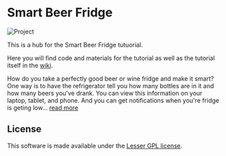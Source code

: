 # Smart Beer Fridge

![Project](https://github.com/InitialState/beerfridge/wiki/img/project_overview.jpg)

This is a hub for the Smart Beer Fridge tutuorial. 

Here you will find code and materials for the tutorial as well as the tutorial itself in the [wiki](https://github.com/InitialState/smartbeerfridge/wiki).

How do you take a perfectly good beer or wine fridge and make it smart? One way is to have the refrigerator tell you how many bottles are in it and how many beers you've drank. You can view this information on your laptop, tablet, and phone. And you can get notifications when you're fridge is geting low... [read more](https://github.com/InitialState/smartbeerfridge/wiki)

## License

This software is made available under the [Lesser GPL license](http://www.gnu.org/licenses/lgpl.html).
